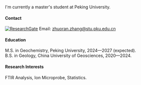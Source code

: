 I'm currently a master's student at Peking University.

#### Contact
[![ResearchGate](https://img.shields.io/badge/research_gate-%2300CCBB?style=for-the-badge&logo=researchgate&logoColor=white)](https://www.researchgate.net/profile/Zhuoran-Zhang-21?ev=hdr_xprf)
Email: zhuoran.zhang@stu.pku.edu.cn

#### Education
M.S. in Geochemistry, Peking University, 2024—2027 (expected).\
B.S. in Geology, China University of Geosciences, 2020—2024.

#### Research Interests
FTIR Analysis, Ion Microprobe, Statistics.

